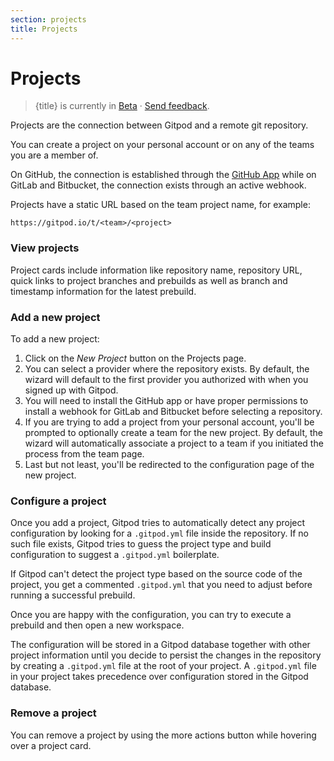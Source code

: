 ```yaml
---
section: projects
title: Projects
---
```


<script context="module">
  export const prerender = true;
</script>

# Projects

> {title} is currently in [Beta](/docs/help/public-roadmap/release-cycle) · [Send feedback](https://github.com/gitpod-io/gitpod/issues/5095).

Projects are the connection between Gitpod and a remote git repository.

You can create a project on your personal account or on any of the teams you are a member of.

On GitHub, the connection is established through the [GitHub App](https://github.com/marketplace/gitpod-io) while on GitLab and Bitbucket, the connection exists through an active webhook.

Projects have a static URL based on the team project name, for example:

`https://gitpod.io/t/<team>/<project>`

### View projects

Project cards include information like repository name, repository URL, quick links to project branches and prebuilds as well as branch and timestamp information for the latest prebuild.

### Add a new project

To add a new project:

1. Click on the _New Project_ button on the Projects page.
2. You can select a provider where the repository exists. By default, the wizard will default to the first provider you authorized with when you signed up with Gitpod.
3. You will need to install the GitHub app or have proper permissions to install a webhook for GitLab and Bitbucket before selecting a repository.
4. If you are trying to add a project from your personal account, you'll be prompted to optionally create a team for the new project. By default, the wizard will automatically associate a project to a team if you initiated the process from the team page.
5. Last but not least, you'll be redirected to the configuration page of the new project.

### Configure a project

Once you add a project, Gitpod tries to automatically detect any project configuration by looking for a `.gitpod.yml` file inside the repository. If no such file exists, Gitpod tries to guess the project type and build configuration to suggest a `.gitpod.yml` boilerplate.

If Gitpod can't detect the project type based on the source code of the project, you get a commented `.gitpod.yml` that you need to adjust before running a successful prebuild.

Once you are happy with the configuration, you can try to execute a prebuild and then open a new workspace.

The configuration will be stored in a Gitpod database together with other project information until you decide to persist the changes in the repository by creating a `.gitpod.yml` file at the root of your project. A `.gitpod.yml` file in your project takes precedence over configuration stored in the Gitpod database.

### Remove a project

You can remove a project by using the more actions button while hovering over a project card.
